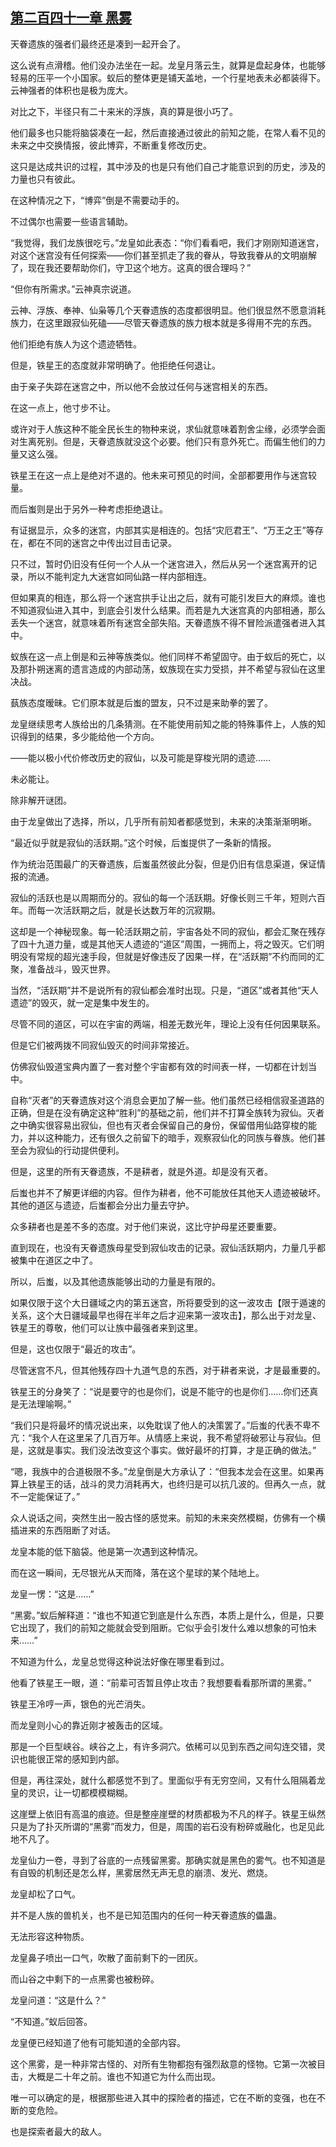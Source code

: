## [第二百四十一章 黑雾](https://www.xxbiquge.com/11_11207/9245019.html)


  天眷遗族的强者们最终还是凑到一起开会了。

  这么说有点滑稽。他们没办法坐在一起。龙皇月落云生，就算是盘起身体，也能够轻易的压平一个小国家。蚁后的整体更是铺天盖地，一个行星地表未必都装得下。云神强者的体积也是极为庞大。

  对比之下，半径只有二十来米的浮族，真的算是很小巧了。

  他们最多也只能将脑袋凑在一起，然后直接通过彼此的前知之能，在常人看不见的未来之中交换情报，彼此博弈，不断重复修改历史。

  这只是达成共识的过程，其中涉及的也是只有他们自己才能意识到的历史，涉及的力量也只有彼此。

  在这种情况之下，“博弈”倒是不需要动手的。

  不过偶尔也需要一些语言辅助。

  “我觉得，我们龙族很吃亏。”龙皇如此表态：“你们看看吧，我们才刚刚知道迷宫，对这个迷宫没有任何探索——你们甚至抓走了我的眷从，导致我眷从的文明崩解了，现在我还要帮助你们，守卫这个地方。这真的很合理吗？”

  “但你有所需求。”云神真宗说道。

  云神、浮族、奉神、仙枭等几个天眷遗族的态度都很明显。他们很显然不愿意消耗族力，在这里跟寂仙死磕——尽管天眷遗族的族力根本就是多得用不完的东西。

  他们拒绝有族人为这个遗迹牺牲。

  但是，铁星王的态度就非常明确了。他拒绝任何退让。

  由于亲子失踪在迷宫之中，所以他不会放过任何与迷宫相关的东西。

  在这一点上，他寸步不让。

  或许对于人族这种不能全民长生的物种来说，求仙就意味着割舍尘缘，必须学会面对生离死别。但是，天眷遗族就没这个必要。他们只有意外死亡。而偏生他们的力量又这么强。

  铁星王在这一点上是绝对不退的。他未来可预见的时间，全部都要用作与迷宫较量。

  而后蚩则是出于另外一种考虑拒绝退让。

  有证据显示，众多的迷宫，内部其实是相连的。包括“灾厄君王”、“万王之王”等存在，都在不同的迷宫之中传出过目击记录。

  只不过，暂时仍旧没有任何一个人从一个迷宫进入，然后从另一个迷宫离开的记录，所以不能判定九大迷宫如同仙路一样内部相连。

  但如果真的相连，那么将一个迷宫拱手让出之后，就有可能引发巨大的麻烦。谁也不知道寂仙进入其中，到底会引发什么结果。而若是九大迷宫真的内部相通，那么丢失一个迷宫，就意味着所有迷宫全部失陷。天眷遗族不得不冒险派遣强者进入其中。

  蚁族在这一点上倒是和云神等族类似。他们同样不希望固守。由于蚁后的死亡，以及那扑朔迷离的遗言造成的内部动荡，蚁族现在实力受损，并不希望与寂仙在这里决战。

  蓺族态度暧昧。它们原本就是后蚩的盟友，只不过是来助拳的罢了。

  龙皇继续思考人族给出的几条猜测。在不能使用前知之能的特殊事件上，人族的知识得到的结果，多少能给他一个方向。

  ——能以极小代价修改历史的寂仙，以及可能是穿梭光阴的遗迹……

  未必能让。

  除非解开谜团。

  由于龙皇做出了选择，所以，几乎所有前知者都感觉到，未来的决策渐渐明晰。

  “最近似乎就是寂仙的活跃期。”这个时候，后蚩提供了一条新的情报。

  作为统治范围最广的天眷遗族，后蚩虽然彼此分裂，但是仍旧有信息渠道，保证情报的流通。

  寂仙的活跃也是以周期而分的。寂仙的每一个活跃期。好像长则三千年，短则六百年。而每一次活跃期之后，就是长达数万年的沉寂期。

  这却是一个神秘现象。每一轮活跃期之前，宇宙各处不同的寂仙，都会汇聚在残存了四十九道力量，或是其他天人遗迹的“道区”周围，一拥而上，将之毁灭。它们明明没有常规的超光速手段，但就是好像违反了因果一样，在“活跃期”不约而同的汇聚，准备战斗，毁灭世界。

  当然，“活跃期”并不是说所有的寂仙都会准时出现。只是，“道区”或者其他“天人遗迹”的毁灭，就一定是集中发生的。

  尽管不同的道区，可以在宇宙的两端，相差无数光年，理论上没有任何因果联系。

  但是它们被两拨不同寂仙毁灭的时间非常接近。

  仿佛寂仙毁道宝典内置了一套对整个宇宙都有效的时间表一样，一切都在计划当中。

  自称“灭者”的天眷遗族对这个消息会更加了解一些。他们虽然已经相信寂圣道路的正确，但是在没有确定这种“胜利”的基础之前，他们并不打算全族转为寂仙。灭者之中确实很容易出寂仙，但也有灭者会保留自己的身份，保留借用仙路穿梭的能力，并以这种能力，还有很久之前留下的暗手，观察寂仙化的同族与眷族。他们甚至会为寂仙的行动提供便利。

  但是，这里的所有天眷遗族，不是耕者，就是外道。却是没有灭者。

  后蚩也并不了解更详细的内容。但作为耕者，他不可能放任其他天人遗迹被破坏。其他的道区与遗迹，后蚩都会分出力量去守护。

  众多耕者也是差不多的态度。对于他们来说，这比守护母星还要重要。

  直到现在，也没有天眷遗族母星受到寂仙攻击的记录。寂仙活跃期内，力量几乎都被集中在道区之中了。

  所以，后蚩，以及其他遗族能够出动的力量是有限的。

  如果仅限于这个大日疆域之内的第五迷宫，所将要受到的这一波攻击【限于遁速的关系，这个大日疆域最早也得在半年之后才迎来第一波攻击】，那么出于对龙皇、铁星王的尊敬，他们可以让族中最强者来到这里。

  但是，这也仅限于“最近的攻击”。

  尽管迷宫不凡，但其他残存四十九道气息的东西，对于耕者来说，才是最重要的。

  铁星王的分身笑了：“说是要守的也是你们，说是不能守的也是你们……你们还真是无法理喻啊。”

  “我们只是将最坏的情况说出来，以免耽误了他人的决策罢了。”后蚩的代表不卑不亢：“我个人在这里呆了几百万年。从情感上来说，我不希望将破邪让与寂仙。但是，这就是事实。我们没法改变这个事实。做好最坏的打算，才是正确的做法。”

  “嗯，我族中的合道极限不多。”龙皇倒是大方承认了：“但我本龙会在这里。如果再算上铁星王的话，战斗的灵力消耗再大，也终归是可以抗几波的。但再久一点，就不一定能保证了。”

  众人说话之间，突然生出一股古怪的感觉来。前知的未来突然模糊，仿佛有一个横插进来的东西阻断了对话。

  龙皇本能的低下脑袋。他是第一次遇到这种情况。

  而在这一瞬间，无尽银光从天而降，落在这个星球的某个陆地上。

  龙皇一愣：“这是……”

  “黑雾。”蚁后解释道：“谁也不知道它到底是什么东西，本质上是什么，但是，只要它出现了，我们的前知之能就会受到阻断。它似乎会引发什么难以想象的可怕未来……”

  不知道为什么，龙皇总觉得这种说法好像在哪里看到过。

  他看了铁星王一眼，道：“前辈可否暂且停止攻击？我想要看看那所谓的黑雾。”

  铁星王冷哼一声，银色的光芒消失。

  而龙皇则小心的靠近刚才被轰击的区域。

  那是一个巨型峡谷。峡谷之上，有许多洞穴。依稀可以见到东西之间勾连交错，灵识也能很正常的感知到内部。

  但是，再往深处，就什么都感觉不到了。里面似乎有无穷空间，又有什么阻隔着龙皇的灵识，让一切都模模糊糊。

  这崖壁上依旧有高温的痕迹。但是整座崖壁的材质都极为不凡的样子。铁星王纵然只是为了扑灭所谓的“黑雾”而发力，但是，周围的岩石没有粉碎或融化，也足见此地不凡了。

  龙皇仙力一卷，寻到了谷底的一点残留黑雾。那确实就是黑色的雾气。也不知道是有自毁的机制还是怎么样，黑雾居然无声无息的崩溃、发光、燃烧。

  龙皇却松了口气。

  并不是人族的兽机关，也不是已知范围内的任何一种天眷遗族的儡蛊。

  无法形容这种物质。

  龙皇鼻子喷出一口气，吹散了面前剩下的一团灰。

  而山谷之中剩下的一点黑雾也被粉碎。

  龙皇问道：“这是什么？”

  “不知道。”蚁后回答。

  龙皇便已经知道了他有可能知道的全部内容。

  这个黑雾，是一种非常古怪的、对所有生物都抱有强烈敌意的怪物。它第一次被目击，大概是二十年之前。谁也不知道它为什么而出现。

  唯一可以确定的是，根据那些进入其中的探险者的描述，它在不断的变强，也在不断的变危险。

  也是探索者最大的敌人。
